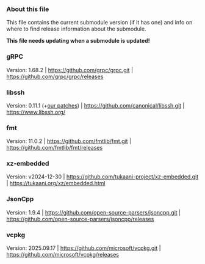
### About this file

This file contains the current submodule version (if it has one) and
info on where to find release information about the submodule.

**This file needs updating when a submodule is updated!**

### gRPC
Version: 1.68.2 |
<https://github.com/grpc/grpc.git> |
<https://github.com/grpc/grpc/releases>

### libssh
Version: 0.11.1 (+[our patches](https://github.com/canonical/libssh/compare/libssh-0.11.1...multipass)) |
<https://github.com/canonical/libssh.git> |
<https://www.libssh.org/>

### fmt
Version: 11.0.2 |
<https://github.com/fmtlib/fmt.git> |
<https://github.com/fmtlib/fmt/releases>

### xz-embedded
Version: v2024-12-30 |
<https://github.com/tukaani-project/xz-embedded.git> |
<https://tukaani.org/xz/embedded.html>

### JsonCpp
Version: 1.9.4 |
<https://github.com/open-source-parsers/jsoncpp.git> |
<https://github.com/open-source-parsers/jsoncpp/releases>

### vcpkg
Version: 2025.09.17 |
<https://github.com/microsoft/vcpkg.git> |
<https://github.com/microsoft/vcpkg/releases>
